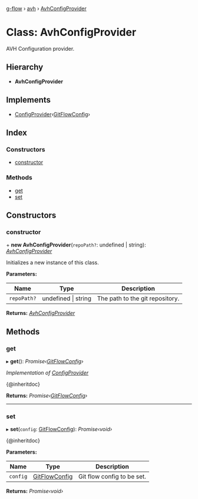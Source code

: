 [g-flow](../README.md) › [avh](../modules/avh.md) › [AvhConfigProvider](avh.avhconfigprovider.md)

# Class: AvhConfigProvider

AVH Configuration provider.

## Hierarchy

* **AvhConfigProvider**

## Implements

* [ConfigProvider](../interfaces/api.configprovider.md)‹[GitFlowConfig](../interfaces/api.gitflowconfig.md)›

## Index

### Constructors

* [constructor](avh.avhconfigprovider.md#constructor)

### Methods

* [get](avh.avhconfigprovider.md#get)
* [set](avh.avhconfigprovider.md#set)

## Constructors

###  constructor

\+ **new AvhConfigProvider**(`repoPath?`: undefined | string): *[AvhConfigProvider](avh.avhconfigprovider.md)*

Initializes a new instance of this class.

**Parameters:**

Name | Type | Description |
------ | ------ | ------ |
`repoPath?` | undefined &#124; string | The path to the git repository.  |

**Returns:** *[AvhConfigProvider](avh.avhconfigprovider.md)*

## Methods

###  get

▸ **get**(): *Promise‹[GitFlowConfig](../interfaces/api.gitflowconfig.md)›*

*Implementation of [ConfigProvider](../interfaces/api.configprovider.md)*

{@inheritdoc}

**Returns:** *Promise‹[GitFlowConfig](../interfaces/api.gitflowconfig.md)›*

___

###  set

▸ **set**(`config`: [GitFlowConfig](../interfaces/api.gitflowconfig.md)): *Promise‹void›*

{@inheritdoc}

**Parameters:**

Name | Type | Description |
------ | ------ | ------ |
`config` | [GitFlowConfig](../interfaces/api.gitflowconfig.md) | Git flow config to be set.  |

**Returns:** *Promise‹void›*

